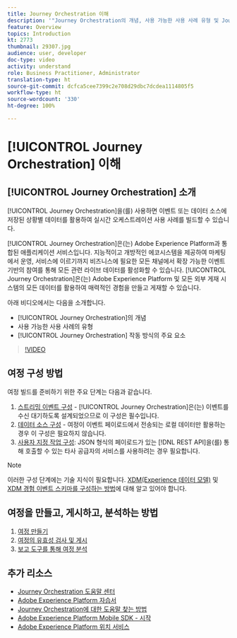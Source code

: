 ```yaml
---
title: Journey Orchestration 이해
description: '"Journey Orchestration의 개념, 사용 가능한 사용 사례 유형 및 Journey Orchestration 작동 방법의 주요 요소를 이해할 수 있습니다."'
feature: Overview
topics: Introduction
kt: 2773
thumbnail: 29307.jpg
audience: user, developer
doc-type: video
activity: understand
role: Business Practitioner, Administrator
translation-type: ht
source-git-commit: dcfca5cee7399c2e708d29dbc7dcdea1114805f5
workflow-type: ht
source-wordcount: '330'
ht-degree: 100%

---
```



# [!UICONTROL Journey Orchestration] 이해 

## [!UICONTROL Journey Orchestration] 소개 

[!UICONTROL Journey Orchestration]을(를) 사용하면 이벤트 또는 데이터 소스에 저장된 상황별 데이터를 활용하여 실시간 오케스트레이션 사용 사례를 빌드할 수 있습니다.

[!UICONTROL Journey Orchestration]은(는) Adobe Experience Platform과 통합된 애플리케이션 서비스입니다. 지능적이고 개방적인 에코시스템을 제공하여 마케팅에서 운영, 서비스에 이르기까지 비즈니스에 필요한 모든 채널에서 확장 가능한 이벤트 기반의 참여를 통해 모든 관련 라이브 데이터를 활성화할 수 있습니다. [!UICONTROL Journey Orchestration]은(는) Adobe Experience Platform 및 모든 외부 게재 시스템의 모든 데이터를 활용하여 매력적인 경험을 만들고 게재할 수 있습니다.

아래 비디오에서는 다음을 소개합니다.

* [!UICONTROL Journey Orchestration]의 개념 
* 사용 가능한 사용 사례의 유형
* [!UICONTROL Journey Orchestration] 작동 방식의 주요 요소

>[!VIDEO](https://video.tv.adobe.com/v/29307?quality=12)

## 여정 구성 방법

여정 빌드를 준비하기 위한 주요 단계는 다음과 같습니다.

1. [스트리밍 이벤트 구성](/help/configuring-journey-orchestration/configure-streaming-events.md) - [!UICONTROL Journey Orchestration]은(는) 이벤트를 수신 대기하도록 설계되었으므로 이 구성은 필수입니다.
1. [데이터 소스 구성](/help/configuring-journey-orchestration/configure-data-sources.md) - 여정이 이벤트 페이로드에서 전송되는 로컬 데이터만 활용하는 경우 이 구성은 필요하지 않습니다.
1. [사용자 지정 작업 구성](/help/configuring-journey-orchestration/configure-actions.md): JSON 형식의 페이로드가 있는 [!DNL REST API]을(를) 통해 호출할 수 있는 타사 공급자의 서비스를 사용하려는 경우 필요합니다.

>[!NOTE]
>
>이러한 구성 단계에는 기술 지식이 필요합니다. [XDM(Experience 데이터 모델)](https://docs.adobe.com/content/help/ko-KR/platform-learn/tutorials/schemas/understanding-the-xdm-system-and-experience-data-model.html) 및 [XDM 경험 이벤트 스키마를 구성하는 방법](https://docs.adobe.com/content/help/ko-KR/platform-learn/tutorials/schemas/create-your-first-schema-with-out-of-the-box-components.html)에 대해 알고 있어야 합니다.

## 여정을 만들고, 게시하고, 분석하는 방법

1. [여정 만들기](/help/building-a-journey/creating-a-journey.md)
1. [여정의 유효성 검사 및 게시](/help/validate-and-publish-a-journey.md)
1. [보고 도구를 통해 여정 분석](/help/analyze-a-journey-via-reporting-tools.md)

## 추가 리소스

* [Journey Orchestration 도움말 센터](https://docs.adobe.com/content/help/ko-KR/journeys/using/journey-orchestration-home.html)
* [Adobe Experience Platform 자습서](https://docs.adobe.com/content/help/ko-KR/platform-learn/tutorials/overview.html)
* [Journey Orchestration에 대한 도움말 찾는 방법](/help/understanding-journey-orchestration.md)
* [Adobe Experience Platform Mobile SDK - 시작](https://docs.adobe.com/content/help/ko-KR/core-services-learn/tutorials/launch-mobile/understanding-the-mobile-sdks.html)
* [Adobe Experience Platform 위치 서비스](https://docs.adobe.com/content/help/ko-KR/places/using/home.html)
